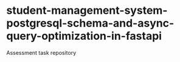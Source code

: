 # student-management-system-postgresql-schema-and-async-query-optimization-in-fastapi
Assessment task repository
